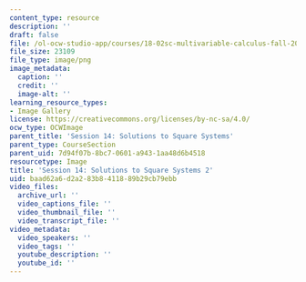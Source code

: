 ```yaml
---
content_type: resource
description: ''
draft: false
file: /ol-ocw-studio-app/courses/18-02sc-multivariable-calculus-fall-2010/baad62a6d2a283b8411889b29cb79ebb_MIT18_02SC_L4Brds_9.png
file_size: 23109
file_type: image/png
image_metadata:
  caption: ''
  credit: ''
  image-alt: ''
learning_resource_types:
- Image Gallery
license: https://creativecommons.org/licenses/by-nc-sa/4.0/
ocw_type: OCWImage
parent_title: 'Session 14: Solutions to Square Systems'
parent_type: CourseSection
parent_uid: 7d94f07b-8bc7-0601-a943-1aa48d6b4518
resourcetype: Image
title: 'Session 14: Solutions to Square Systems 2'
uid: baad62a6-d2a2-83b8-4118-89b29cb79ebb
video_files:
  archive_url: ''
  video_captions_file: ''
  video_thumbnail_file: ''
  video_transcript_file: ''
video_metadata:
  video_speakers: ''
  video_tags: ''
  youtube_description: ''
  youtube_id: ''
---
```

